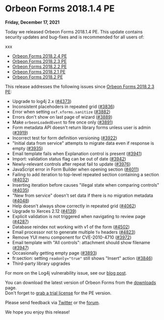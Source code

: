 # Orbeon Forms 2018.1.4 PE

__Friday, December 17, 2021__

Today we released Orbeon Forms 2018.1.4 PE. This update contains security updates and bug-fixes and is recommended for all users of:

xxx
- [Orbeon Forms 2018.2.4 PE](orbeon-forms-2018.2.4.md)
- [Orbeon Forms 2018.2.3 PE](https://blog.orbeon.com/2019/05/orbeon-forms-201823-pe.html)
- [Orbeon Forms 2018.2.2 PE](https://blog.orbeon.com/2019/03/orbeon-forms-201822-pe.html)
- [Orbeon Forms 2018.2.1 PE](https://blog.orbeon.com/2019/02/orbeon-forms-201821-pe.html)
- [Orbeon Forms 2018.2 PE](https://blog.orbeon.com/2018/12/orbeon-forms-20182.html)

This release addresses the following issues since [Orbeon Forms 2018.2.3 PE](https://blog.orbeon.com/2019/05/orbeon-forms-201823-pe.html):

- Upgrade to log4j 2.x ([\#4373](https://github.com/orbeon/orbeon-forms/issues/4373))
- Inconsistent placehoders in repeated grid ([\#3836](https://github.com/orbeon/orbeon-forms/issues/3836))
- Error when setting `oxf.xforms.sanitize` ([\#3882](https://github.com/orbeon/orbeon-forms/issues/3882))
- Errors don't show on last page of wizard ([\#3889](https://github.com/orbeon/orbeon-forms/issues/3889))
- Make `orbeonLoadedEvent` to fire once only ([\#3891](https://github.com/orbeon/orbeon-forms/issues/3891))
- Form metadata API doesn't return library forms unless user is admin ([\#3919](https://github.com/orbeon/orbeon-forms/issues/3919))
- Incorrect test for form definition versioning ([\#3922](https://github.com/orbeon/orbeon-forms/issues/3922))
- "Initial data from service" attempts to migrate data even if response is empty ([\#3935](https://github.com/orbeon/orbeon-forms/issues/3935))
- Email template fails when Explanation control is present ([\#3941](https://github.com/orbeon/orbeon-forms/issues/3941))
- Import: validation status flag can be out of date ([\#3942](https://github.com/orbeon/orbeon-forms/issues/3942))
- Newly-relevant controls after repeat fail to update ([\#3976](https://github.com/orbeon/orbeon-forms/issues/3976))
- JavaScript error in Form Builder when opening section ([\#4011](https://github.com/orbeon/orbeon-forms/issues/4011))
- Failing to add iteration to top-level repeated section containing a section ([\#4032](https://github.com/orbeon/orbeon-forms/issues/4032))
- Inserting iteration before causes "illegal state when comparing controls" ([\#4035](https://github.com/orbeon/orbeon-forms/issues/4035))
- "New from service" doesn't set data if there is no migration metadata ([\#4048](https://github.com/orbeon/orbeon-forms/issues/4048))
- Help doesn't always show correctly in repeated grid ([\#4062](https://github.com/orbeon/orbeon-forms/issues/4062))
- Upgrade to Xerces 2.12 ([\#4139](https://github.com/orbeon/orbeon-forms/issues/4139))
- Explicit validation is not triggered when navigating to review page ([\#4287](https://github.com/orbeon/orbeon-forms/issues/4287))
- Database reindex not working with v1 of the form ([\#4502](https://github.com/orbeon/orbeon-forms/issues/4502))
- Email processor not to generate multiple `To` headers ([\#4823](https://github.com/orbeon/orbeon-forms/issues/4823))
- Remove YUI menu component for CVE-2010-4710 ([\#3972](https://github.com/orbeon/orbeon-forms/issues/3972))
- Email template with "All controls": attachment should show filename ([\#3947](https://github.com/orbeon/orbeon-forms/issues/3947))
- Occasionally getting empty page ([\#3893](https://github.com/orbeon/orbeon-forms/issues/3893))
- fr:section: setting `readonly="true"` still shows "Insert" action ([\#3846](https://github.com/orbeon/orbeon-forms/issues/3846))
- Third-party library upgrades

For more on the Log4j vulnerability issue, see our [blog post](https://blog.orbeon.com/2021/12/vulnerability-in-log4j-library.html).

You can download the latest version of Orbeon Forms from the [downloads](https://www.orbeon.com/download) page.  
Don't forget to [grab a trial license](https://prod.orbeon.com/prod/fr/orbeon/register/new) for the PE version.

Please send feedback via [Twitter](https://twitter.com/orbeon) or the [forum](https://www.orbeon.com/community).

We hope you enjoy this release!
